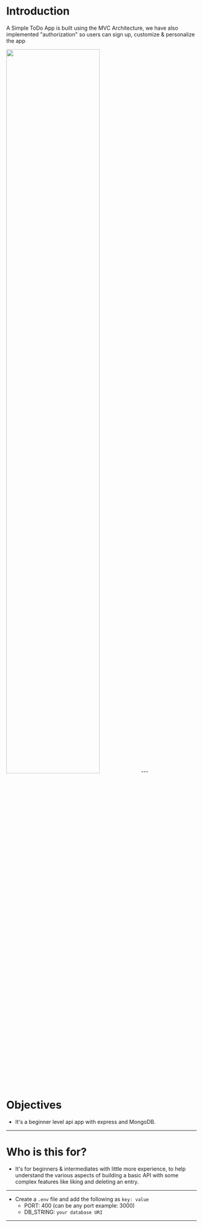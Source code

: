 # Introduction

A Simple ToDo App is built using the MVC Architecture, we have also implemented "authorization" so users can sign up, customize & personalize the app 


<img src="./public/TodoMVC.png" width=70%/>
---


# Objectives

- It's a beginner level api app with express and MongoDB.

---

# Who is this for? 

- It's for beginners & intermediates with little more experience, to help understand the various aspects of building a basic API with some complex features
like liking and deleting an entry.
---

- Create a `.env` file and add the following as `key: value` 
  - PORT: 400 (can be any port example: 3000) 
  - DB_STRING: `your database URI` 
 ---
